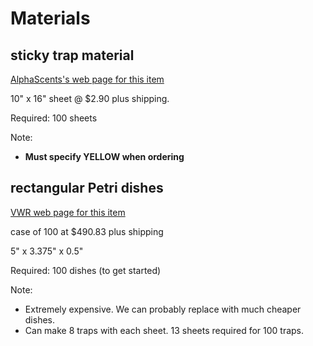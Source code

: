 # Materials

##  sticky trap material

[AlphaScents's web page for this item](https://www.alphascents.com/large-10x16-sticky-rectangle-card-trap.html)

10" x 16" sheet @ $2.90 plus shipping. 

Required: 100 sheets

Note: 

* **Must specify YELLOW when ordering**

## rectangular Petri dishes

[VWR web page for this item](https://us.vwr.com/store/product/4679565/nunc-rectangular-dishes-polystyrene-sterile-thermo-scientific)

 case of 100 at $490.83 plus shipping
 
 5" x 3.375" x 0.5" 
 
 Required: 100 dishes (to get started)

Note: 

* Extremely expensive. We can probably replace with much cheaper dishes.
* Can make 8 traps with each sheet. 13 sheets required for 100 traps.
